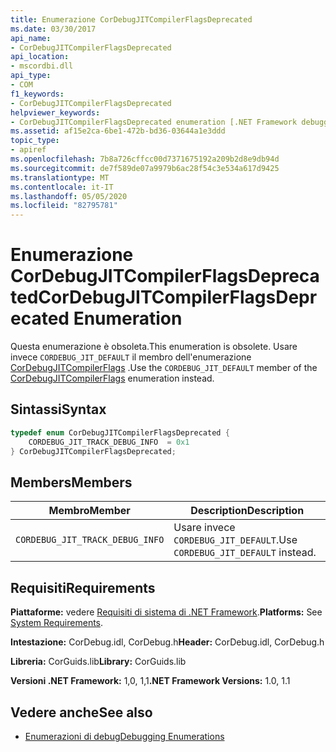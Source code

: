 ```yaml
---
title: Enumerazione CorDebugJITCompilerFlagsDeprecated
ms.date: 03/30/2017
api_name:
- CorDebugJITCompilerFlagsDeprecated
api_location:
- mscordbi.dll
api_type:
- COM
f1_keywords:
- CorDebugJITCompilerFlagsDeprecated
helpviewer_keywords:
- CorDebugJITCompilerFlagsDeprecated enumeration [.NET Framework debugging]
ms.assetid: af15e2ca-6be1-472b-bd36-03644a1e3ddd
topic_type:
- apiref
ms.openlocfilehash: 7b8a726cffcc00d7371675192a209b2d8e9db94d
ms.sourcegitcommit: de7f589de07a9979b6ac28f54c3e534a617d9425
ms.translationtype: MT
ms.contentlocale: it-IT
ms.lasthandoff: 05/05/2020
ms.locfileid: "82795781"
---
```

# <a name="cordebugjitcompilerflagsdeprecated-enumeration"></a><span data-ttu-id="7fd9c-102">Enumerazione CorDebugJITCompilerFlagsDeprecated</span><span class="sxs-lookup"><span data-stu-id="7fd9c-102">CorDebugJITCompilerFlagsDeprecated Enumeration</span></span>
<span data-ttu-id="7fd9c-103">Questa enumerazione è obsoleta.</span><span class="sxs-lookup"><span data-stu-id="7fd9c-103">This enumeration is obsolete.</span></span> <span data-ttu-id="7fd9c-104">Usare invece `CORDEBUG_JIT_DEFAULT` il membro dell'enumerazione [CorDebugJITCompilerFlags](cordebugjitcompilerflags-enumeration.md) .</span><span class="sxs-lookup"><span data-stu-id="7fd9c-104">Use the `CORDEBUG_JIT_DEFAULT` member of the [CorDebugJITCompilerFlags](cordebugjitcompilerflags-enumeration.md) enumeration instead.</span></span>  
  
## <a name="syntax"></a><span data-ttu-id="7fd9c-105">Sintassi</span><span class="sxs-lookup"><span data-stu-id="7fd9c-105">Syntax</span></span>  
  
```cpp  
typedef enum CorDebugJITCompilerFlagsDeprecated {  
    CORDEBUG_JIT_TRACK_DEBUG_INFO  = 0x1  
} CorDebugJITCompilerFlagsDeprecated;  
```  
  
## <a name="members"></a><span data-ttu-id="7fd9c-106">Members</span><span class="sxs-lookup"><span data-stu-id="7fd9c-106">Members</span></span>  
  
|<span data-ttu-id="7fd9c-107">Membro</span><span class="sxs-lookup"><span data-stu-id="7fd9c-107">Member</span></span>|<span data-ttu-id="7fd9c-108">Description</span><span class="sxs-lookup"><span data-stu-id="7fd9c-108">Description</span></span>|  
|------------|-----------------|  
|`CORDEBUG_JIT_TRACK_DEBUG_INFO`|<span data-ttu-id="7fd9c-109">Usare invece `CORDEBUG_JIT_DEFAULT`.</span><span class="sxs-lookup"><span data-stu-id="7fd9c-109">Use `CORDEBUG_JIT_DEFAULT` instead.</span></span>|  
  
## <a name="requirements"></a><span data-ttu-id="7fd9c-110">Requisiti</span><span class="sxs-lookup"><span data-stu-id="7fd9c-110">Requirements</span></span>  
 <span data-ttu-id="7fd9c-111">**Piattaforme:** vedere [Requisiti di sistema di .NET Framework](../../get-started/system-requirements.md).</span><span class="sxs-lookup"><span data-stu-id="7fd9c-111">**Platforms:** See [System Requirements](../../get-started/system-requirements.md).</span></span>  
  
 <span data-ttu-id="7fd9c-112">**Intestazione:** CorDebug.idl, CorDebug.h</span><span class="sxs-lookup"><span data-stu-id="7fd9c-112">**Header:** CorDebug.idl, CorDebug.h</span></span>  
  
 <span data-ttu-id="7fd9c-113">**Libreria:** CorGuids.lib</span><span class="sxs-lookup"><span data-stu-id="7fd9c-113">**Library:** CorGuids.lib</span></span>  
  
 <span data-ttu-id="7fd9c-114">**Versioni .NET Framework:** 1,0, 1,1</span><span class="sxs-lookup"><span data-stu-id="7fd9c-114">**.NET Framework Versions:** 1.0, 1.1</span></span>  
  
## <a name="see-also"></a><span data-ttu-id="7fd9c-115">Vedere anche</span><span class="sxs-lookup"><span data-stu-id="7fd9c-115">See also</span></span>

- [<span data-ttu-id="7fd9c-116">Enumerazioni di debug</span><span class="sxs-lookup"><span data-stu-id="7fd9c-116">Debugging Enumerations</span></span>](debugging-enumerations.md)
